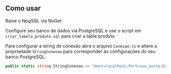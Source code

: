 ## Como usar
Baixe o NpgSQL via NuGet

Configure seu banco de dados via PostgreSQL e use o script em `criar_tabela_produto.sql` para criar a table produto


Para configurar a string de conexão abra o arquivo `Conexao.cs` e altere a propriedade `StringConexao` para corresponder às configurações do seu banco PostgreSQL:

```csharp
public static string StringConexao => "Host=localhost;Port=sua_porta;Database=seu_database;User ID=seu_usuario;Password=sua_senha";

